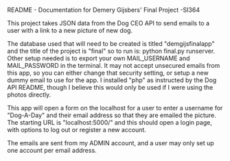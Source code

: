 README - Documentation for Demery Gijsbers' Final Project -SI364

This project takes JSON data from the Dog CEO API to send emails to a user with a link to a new picture of new dog.

The database used that will need to be created is titled "demgijsfinalapp" and the title of the project is "final" so to run is: python final.py runserver.
Other setup needed is to export your own MAIL_USERNAME and MAIL_PASSWORD in the terminal. It may not accept unsecured emails from this app, so you can either change that security setting, or setup a new dummy email to use for the app. I installed "php" as instructed by the Dog API README, though I believe this would only be used if I were using the photos directly. 

This app will open a form on the localhost for a user to enter a username for "Dog-A-Day" and their email address so that they are emailed the picture. The starting URL is "localhost:5000/" and this should open a login page, with options to log out or register a new account. 

The emails are sent from my ADMIN account, and a user may only set up one account per email address. 